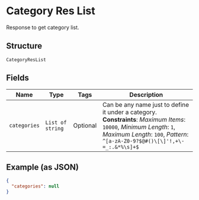 
# Category Res List

Response to get category list.

## Structure

`CategoryResList`

## Fields

| Name | Type | Tags | Description |
|  --- | --- | --- | --- |
| `categories` | `List of string` | Optional | Can be any name just to define it under a category.<br>**Constraints**: *Maximum Items*: `10000`, *Minimum Length*: `1`, *Maximum Length*: `100`, *Pattern*: `^[a-zA-Z0-9?$@#()\[\]'!,+\-=_:.&*%\s]+$` |

## Example (as JSON)

```json
{
  "categories": null
}
```

